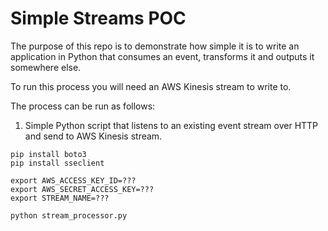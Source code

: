# Simple Streams POC

The purpose of this repo is to demonstrate how simple it is to write an application in Python that consumes an event, transforms it and outputs it somewhere else.

To run this process you will need an AWS Kinesis stream to write to.

The process can be run as follows:

1. Simple Python script that listens to an existing event stream over HTTP and send to AWS Kinesis stream.

```
pip install boto3
pip install sseclient

export AWS_ACCESS_KEY_ID=???
export AWS_SECRET_ACCESS_KEY=???
export STREAM_NAME=???

python stream_processor.py
```
